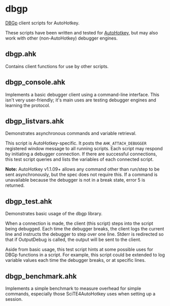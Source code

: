 # dbgp

[DBGp](http://xdebug.org/docs-dbgp.php) client scripts for AutoHotkey.

These scripts have been written and tested for [AutoHotkey](https://github.com/Lexikos/AutoHotkey_L), but may also work with other (non-AutoHotkey) debugger engines.

## dbgp.ahk

Contains client functions for use by other scripts.


## dbgp_console.ahk

Implements a basic debugger client using a command-line interface. This isn't very user-friendly; it's main uses are testing debugger engines and learning the protocol.


## dbgp_listvars.ahk

Demonstrates asynchronous commands and variable retrieval.

This script is AutoHotkey-specific. It posts the `AHK_ATTACH_DEBUGGER` registered window message to all running scripts. Each script may respond by initiating a debugger connection. If there are successful connections, this test script queries and lists the variables of each connected script.

**Note:** AutoHotkey v1.1.09+ allows any command other than run/step to be sent asynchronously, but the spec does not require this. If a command is unavailable because the debugger is not in a break state, error 5 is returned.


## dbgp_test.ahk

Demonstrates basic usage of the dbgp library.

When a connection is made, the client (this script) steps into the script being debugged. Each time the debugger breaks, the client logs the current line and instructs the debugger to step over one line. Stderr is redirected so that if OutputDebug is called, the output will be sent to the client.

Aside from basic usage, this test script hints at some possible uses for DBGp functions in a script. For example, this script could be extended to log variable values each time the debugger breaks, or at specific lines. 


## dbgp_benchmark.ahk

Implements a simple benchmark to measure overhead for simple commands, especially those SciTE4AutoHotkey uses when setting up a session.

